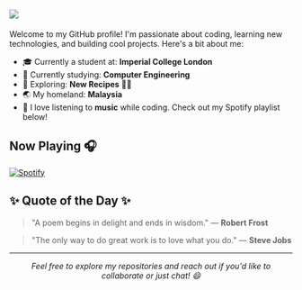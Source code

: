 <h1>
    <img src="https://readme-typing-svg.herokuapp.com/?font=Montserrat&weight=600&color=000000&size=35&center=false&vCenter=true&width=500&height=70&duration=4000&lines=Hi+there+👋;+I'm+Samuel+!;" />
</h1>


Welcome to my GitHub profile! I'm passionate about coding, learning new technologies, and building cool projects. Here's a bit about me:

- 🎓 Currently a student at: **Imperial College London** 
- 🌱 Currently studying: **Computer Engineering**
- 🔭 Exploring: **New Recipes** 👨‍🍳
- 🌏 My homeland: **Malaysia**
- 🎵 I love listening to **music** while coding. Check out my Spotify playlist below!

## Now Playing 🎧

[![Spotify](https://github-readme-remake.vercel.app/api/spotify)](https://open.spotify.com/user/samuel-khoo)


## ✨ Quote of the Day ✨

> "A poem begins in delight and ends in wisdom." — **Robert Frost**

> "The only way to do great work is to love what you do." — **Steve Jobs**

---
<p align="center">
  <i>Feel free to explore my repositories and reach out if you'd like to collaborate or just chat! 😄</i>
</p>

